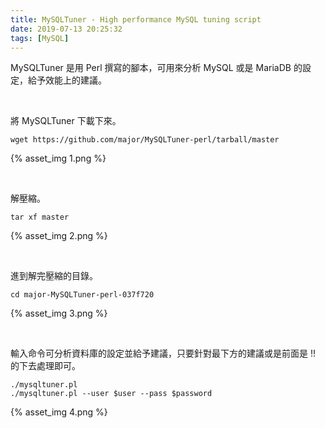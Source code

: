 ```yaml
---
title: MySQLTuner - High performance MySQL tuning script
date: 2019-07-13 20:25:32
tags: [MySQL]
---
```


MySQLTuner 是用 Perl 撰寫的腳本，可用來分析 MySQL 或是 MariaDB 的設定，給予效能上的建議。  

<!-- More -->

</br>


將 MySQLTuner 下載下來。  

    wget https://github.com/major/MySQLTuner-perl/tarball/master

{% asset_img 1.png %}

</br>


解壓縮。  

    tar xf master

{% asset_img 2.png %}

</br>


進到解完壓縮的目錄。  

    cd major-MySQLTuner-perl-037f720

{% asset_img 3.png %}

</br>


輸入命令可分析資料庫的設定並給予建議，只要針對最下方的建議或是前面是 !! 的下去處理即可。  

    ./mysqltuner.pl 
    ./mysqltuner.pl --user $user --pass $password

{% asset_img 4.png %}
